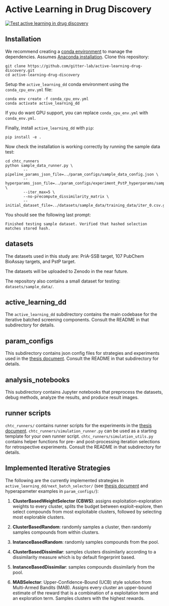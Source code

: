 # Active Learning in Drug Discovery

[![Test active learning in drug discovery](https://github.com/gitter-lab/active-learning-drug-discovery/actions/workflows/test.yml/badge.svg)](https://github.com/gitter-lab/active-learning-drug-discovery/actions/workflows/test.yml)

<!--
## Citation

If you use this software please cite:

Moayad Alnammi, Spencer S. Ericksen, Scott A. Wildman, Nathan Wlodarchak, Hunter Reis, Troy King, Song Guo, Gene E. Ananiev, Anthony Gitter.
Iterative Batched Screening.
2021. [doi:xx.xxxx/xxxxxx]()
-->

## Installation

We recommend creating a [conda environment](https://conda.io/docs/user-guide/tasks/manage-environments.html) to manage the dependencies.
Assumes [Anaconda installation](https://www.anaconda.com/download/). 
Clone this repository:
```
git clone https://github.com/gitter-lab/active-learning-drug-discovery.git
cd active-learning-drug-discovery
```

Setup the `active_learning_dd` conda environment using the `conda_cpu_env.yml` file:
```
conda env create -f conda_cpu_env.yml
conda activate active_learning_dd
```
If you do want GPU support, you can replace `conda_cpu_env.yml` with `conda_env.yml`.

Finally, install `active_learning_dd` with `pip`:
```
pip install -e .
```

Now check the installation is working correctly by running the sample data test:
```
cd chtc_runners
python sample_data_runner.py \
        --pipeline_params_json_file=../param_configs/sample_data_config.json \
        --hyperparams_json_file=../param_configs/experiment_PstP_hyperparams/sampled_hyparams/ClusterBasedWCSelector_609.json \
        --iter_max=5 \
        --no-precompute_dissimilarity_matrix \
        --initial_dataset_file=../datasets/sample_data/training_data/iter_0.csv.gz
 ```
 
 You should see the following last prompt:
 ```
 Finished testing sample dataset. Verified that hashed selection matches stored hash.
 ``` 

## datasets

The datasets used in this study are: PriA-SSB target, 107 PubChem BioAssay targets, and PstP target. 
<!--The specific datasets used in this study can be downloaded from: [doi:xx.xxxx/zenodo.xxxxxxx](). -->
The datasets will be uploaded to Zenodo in the near future.

The repository also contains a small dataset for testing: `datasets/sample_data/`. 

## active_learning_dd

The `active_learning_dd` subdirectory contains the main codebase for the iterative batched screening components. 
Consult the README in that subdirectory for details. 

## param_configs

This subdirectory contains json config files for strategies and experiments used in the [thesis document](https://www.biostat.wisc.edu/~gitter/pubs/AlnammiThesis.pdf).
Consult the README in that subdirectory for details. 

## analysis_notebooks

This subdirectory contains Jupyter notebooks that preprocess the datasets, debug methods, analyze the results, and produce result images.

## runner scripts

`chtc_runners/` contains runner scripts for the experiments in the [thesis document](https://www.biostat.wisc.edu/~gitter/pubs/AlnammiThesis.pdf).
`chtc_runners/simulation_runner.py` can be used as a starting template for your own runner script. 
`chtc_runners/simulation_utils.py` contains helper functions for pre- and post-processing iteration selections for retrospective experiments. 
Consult the README in that subdirectory for details. 

## Implemented Iterative Strategies

The following are the currently implemented strategies in `active_learning_dd/next_batch_selector/` (see [thesis document](https://www.biostat.wisc.edu/~gitter/pubs/AlnammiThesis.pdf) and hyperapameter examples in `param_configs/`):

1. **ClusterBasedWeightSelector (CBWS)**: assigns exploitation-exploration weights to every cluster, splits the budget between exploit-explore, then select compounds from most exploitable clusters, followed by selecting most explorable clusters. 

2. **ClusterBasedRandom**: randomly samples a cluster, then randomly samples compounds from within clusters. 

3. **InstanceBasedRandom**: randomly samples compounds from the pool. 

4. **ClusterBasedDissimilar**: samples clusters dissimilarly according to a dissimilarity measure which is by default fingerprint based. 

5. **InstanceBasedDissimilar**: samples compounds dissimilarly from the pool. 

6. **MABSelector**: Upper-Confidence-Bound (UCB) style solution from Multi-Armed Bandits (MAB). 
Assigns every cluster an upper-bound estimate of the reward that is a combination of a exploitation term and an exploration term. 
Samples clusters with the highest rewards. 
